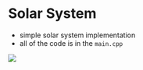 # Solar System

* simple solar system implementation
* all of the code is in the `main.cpp`  

![](https://imgur.com/T9GXkvS.gif)